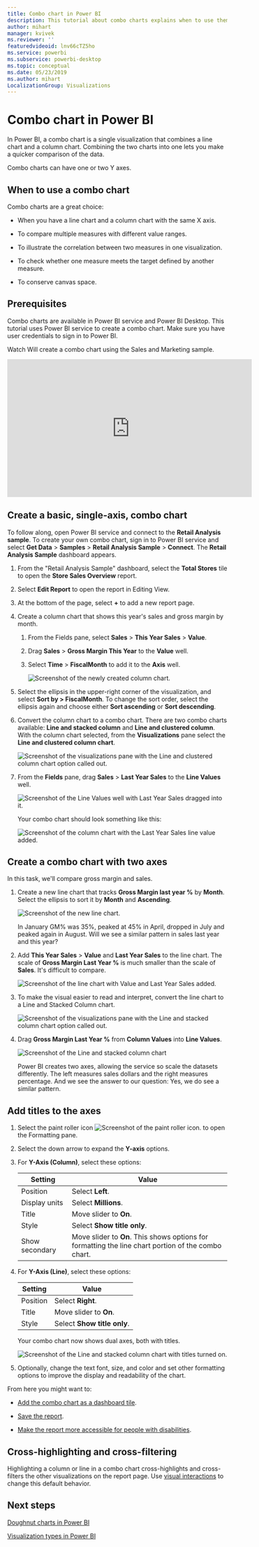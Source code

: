 ```yaml
---
title: Combo chart in Power BI
description: This tutorial about combo charts explains when to use them and how to build them in Power BI service and Desktop.
author: mihart
manager: kvivek
ms.reviewer: ''
featuredvideoid: lnv66cTZ5ho
ms.service: powerbi
ms.subservice: powerbi-desktop
ms.topic: conceptual
ms.date: 05/23/2019
ms.author: mihart
LocalizationGroup: Visualizations
---
```


# Combo chart in Power BI

In Power BI, a combo chart is a single visualization that combines a line chart and a column chart. Combining the two charts into one lets you make a quicker comparison of the data.

Combo charts can have one or two Y axes.

## When to use a combo chart

Combo charts are a great choice:

* When you have a line chart and a column chart with the same X axis.

* To compare multiple measures with different value ranges.

* To illustrate the correlation between two measures in one visualization.

* To check whether one measure meets the target defined by another measure.

* To conserve canvas space.

## Prerequisites

Combo charts are available in Power BI service and Power BI Desktop. This tutorial uses Power BI service to create a combo chart. Make sure you have user credentials to sign in to Power BI.

Watch Will create a combo chart using the Sales and Marketing sample.

<iframe width="560" height="315" src="https://www.youtube.com/embed/lnv66cTZ5ho?list=PL1N57mwBHtN0JFoKSR0n-tBkUJHeMP2cP" frameborder="0" allowfullscreen></iframe>  

## Create a basic, single-axis, combo chart

To follow along, open Power BI service and connect to the **Retail Analysis sample**. To create your own combo chart, sign in to Power BI service and select **Get Data** > **Samples** > **Retail Analysis Sample** > **Connect**. The **Retail Analysis Sample** dashboard appears.

1. From the "Retail Analysis Sample" dashboard, select the **Total Stores** tile to open the **Store Sales Overview** report.

1. Select **Edit Report** to open the report in Editing View.

1. At the bottom of the page, select **+** to add a new report page.

1. Create a column chart that shows this year's sales and gross margin by month.

    1. From the Fields pane, select **Sales** \> **This Year Sales** > **Value**.

    1. Drag **Sales** \> **Gross Margin This Year** to the **Value** well.

    1. Select **Time** \> **FiscalMonth** to add it to the **Axis** well.

        ![Screenshot of the newly created column chart.](media/power-bi-visualization-combo-chart/combotutorial1new.png)

1. Select the ellipsis in the upper-right corner of the visualization, and select **Sort by > FiscalMonth**. To change the sort order, select the ellipsis again and choose either **Sort ascending** or **Sort descending**.

1. Convert the column chart to a combo chart. There are two combo charts available: **Line and stacked column** and **Line and clustered column**. With the column chart selected, from the **Visualizations** pane select the **Line and clustered column chart**.

    ![Screenshot of the visualizations pane with the Line and clustered column chart option called out.](media/power-bi-visualization-combo-chart/converttocombo_new2.png)

1. From the **Fields** pane, drag **Sales** > **Last Year Sales** to the **Line Values** well.

    ![Screenshot of the Line Values well with Last Year Sales dragged into it.](media/power-bi-visualization-combo-chart/linevaluebucket.png)

    Your combo chart should look something like this:

    ![Screenshot of the column chart with the Last Year Sales line value added.](media/power-bi-visualization-combo-chart/combochartdone-new.png)

## Create a combo chart with two axes

In this task, we'll compare gross margin and sales.

1. Create a new line chart that tracks **Gross Margin last year %** by **Month**. Select the ellipsis to sort it by **Month** and **Ascending**.

    ![Screenshot of the new line chart.](media/power-bi-visualization-combo-chart/combo1_new.png)

     In January GM% was 35%, peaked at 45% in April, dropped in July and peaked again in August. Will we see a similar pattern in sales last year and this year?

1. Add **This Year Sales** > **Value** and **Last Year Sales** to the line chart. The scale of **Gross Margin Last Year %** is much smaller than the scale of **Sales**. It's difficult to compare.

    ![Screenshot of the line chart with Value and Last Year Sales added.](media/power-bi-visualization-combo-chart/flatline_new.png)

1. To make the visual easier to read and interpret, convert the line chart to a Line and Stacked Column chart.

    ![Screenshot of the visualizations pane with the Line and stacked column chart option called out.](media/power-bi-visualization-combo-chart/converttocombo_new.png)

1. Drag **Gross Margin Last Year %** from **Column Values** into **Line Values**. 

    ![Screenshot of the Line and stacked column chart](media/power-bi-visualization-combo-chart/power-bi-combochart.png)

    Power BI creates two axes, allowing the service so scale the datasets differently. The left measures sales dollars and the right measures percentage. And we see the answer to our question: Yes, we do see a similar pattern.

## Add titles to the axes

1. Select the paint roller icon ![Screenshot of the paint roller icon.](media/power-bi-visualization-combo-chart/power-bi-paintroller.png) to open the Formatting pane.

1. Select the down arrow to expand the **Y-axis** options.

1. For **Y-Axis (Column)**, select these options:

    | Setting | Value |
    | ------- | ----- |
    | Position | Select **Left**. |
    | Display units | Select **Millions**. |
    | Title | Move slider to **On**. |
    | Style | Select **Show title only**. |
    | Show secondary | Move slider to **On**.  This shows options for formatting the line chart portion of the combo chart. |

1. For **Y-Axis (Line)**, select these options:

    | Setting | Value |
    | ------- | ----- |
    | Position | Select **Right**. |
    | Title | Move slider to **On**. |
    | Style | Select **Show title only**. |

    Your combo chart now shows dual axes, both with titles.

    ![Screenshot of the Line and stacked column chart with titles turned on.](media/power-bi-visualization-combo-chart/power-bi-titles-on.png)

1. Optionally, change the text font, size, and color and set other formatting options to improve the display and readability of the chart.

From here you might want to:

* [Add the combo chart as a dashboard tile](../service-dashboard-tiles.md).

* [Save the report](../service-report-save.md).

* [Make the report more accessible for people with disabilities](../desktop-accessibility.md).

## Cross-highlighting and cross-filtering

Highlighting a column or line in a combo chart cross-highlights and cross-filters the other visualizations on the report page. Use [visual interactions](../service-reports-visual-interactions.md) to change this default behavior.

## Next steps

[Doughnut charts in Power BI](power-bi-visualization-doughnut-charts.md)

[Visualization types in Power BI](power-bi-visualization-types-for-reports-and-q-and-a.md)